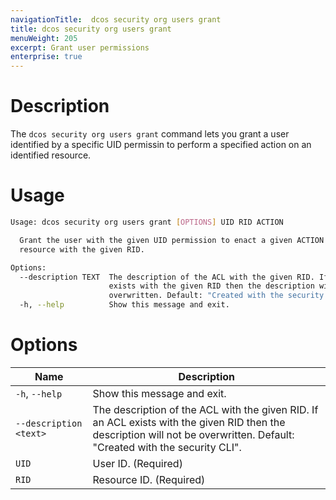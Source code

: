 ```yaml
---
navigationTitle:  dcos security org users grant
title: dcos security org users grant
menuWeight: 205
excerpt: Grant user permissions
enterprise: true
---
```


# Description

The `dcos security org users grant` command lets you grant a user identified by a specific UID permissin to perform a specified action on an identified resource.



# Usage

```bash
Usage: dcos security org users grant [OPTIONS] UID RID ACTION

  Grant the user with the given UID permission to enact a given ACTION on the
  resource with the given RID.

Options:
  --description TEXT  The description of the ACL with the given RID. If an ACL
                      exists with the given RID then the description will not be
                      overwritten. Default: "Created with the security CLI".
  -h, --help          Show this message and exit.
```

# Options
 
| Name |  Description |
|---------|-------------|
|  `-h`, `--help` |  Show this message and exit.|
| `--description <text>` | The description of the ACL with the given RID. If an ACL exists with the given RID then the description will not be overwritten. Default: "Created with the security CLI".|
| `UID` | User ID. (Required)|
| `RID` | Resource ID. (Required) |